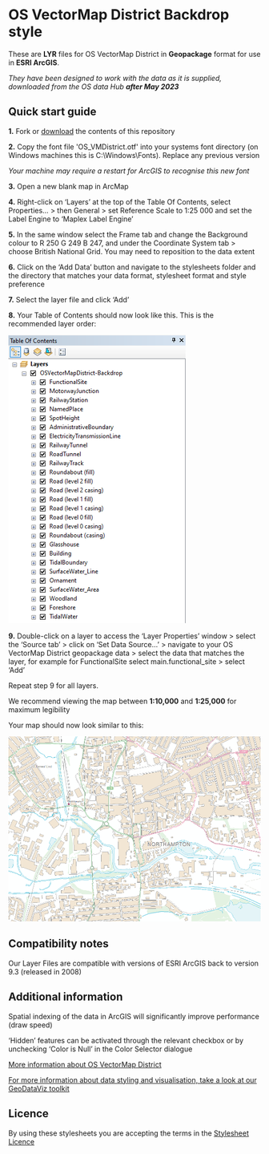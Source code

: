 ﻿# OS VectorMap District Backdrop style

These are **LYR** files for OS VectorMap District in **Geopackage** format for use in **ESRI ArcGIS**.

*They have been designed to work with the data as it is supplied, downloaded from the OS data Hub **after May 2023***

## Quick start guide

**1.**  Fork or [download](https://github.com/OrdnanceSurvey/OS-VectorMap-District-stylesheets/archive/master.zip) the contents of this repository

**2.**  Copy the font file 'OS_VMDistrict.otf' into your systems font directory (on Windows machines this is C:\Windows\Fonts). Replace any previous version

*Your machine may require a restart for ArcGIS to recognise this new font*

**3.**  Open a new blank map in ArcMap

**4.**  Right-click on ‘Layers’ at the top of the Table Of Contents, select Properties… > then General > set Reference Scale to 1:25 000 and set the Label Engine to ‘Maplex Label Engine’

**5.**  In the same window select the Frame tab and change the Background colour to R 250 G 249 B 247, and under the Coordinate System tab > choose British National Grid. You may need to reposition to the data extent

**6.**  Click on the ‘Add Data’ button and navigate to the stylesheets folder and the directory that matches your data format, stylesheet format and style preference

**7.**  Select the layer file and click ‘Add’

**8.**  Your Table of Contents should now look like this. This is the recommended layer order: 

  ![Screenshot](https://github.com/OrdnanceSurvey/OS-VectorMap-District-stylesheets/blob/7a22c4832d93b1f735527b943c8b99f9c1e9c05e/Geopackage%20stylesheets%20(post%20May%202023)/ESRI%20ArcMap%20stylesheets%20(LYR)/Backdrop%20style/images/VMD_BD_LayerOrder_ArcMap.PNG "Recommended layer order for OS VectorMap District")

**9.**  Double-click on a layer to access the ‘Layer Properties’ window > select the ‘Source tab’ > click on ‘Set Data Source…’ > navigate to your OS VectorMap District geopackage data > select the data that matches the layer, for example for FunctionalSite select main.functional_site > select ‘Add’

Repeat step 9 for all layers.

We recommend viewing the map between **1:10,000** and **1:25,000** for maximum legibility

Your map should now look similar to this: 

  ![Screenshot](https://github.com/OrdnanceSurvey/OS-VectorMap-District-stylesheets/blob/84574c3cc1c955ce30b8030d9435e6184c12ecd1/Geopackage%20stylesheets%20(post%20May%202023)/ESRI%20ArcMap%20stylesheets%20(LYR)/Backdrop%20style/images/VMD_BD_Arcmap.PNG "Screenshot of OS VectorMap District")

## Compatibility notes

Our Layer Files are compatible with versions of ESRI ArcGIS back to version 9.3 (released in 2008)

## Additional information

Spatial indexing of the data in ArcGIS will significantly improve performance (draw speed)

‘Hidden’ features can be activated through the relevant checkbox or by unchecking ‘Color is Null’ in the Color Selector dialogue

[More information about OS VectorMap District](http://www.ordnancesurvey.co.uk/business-and-government/products/vectormap-district.html)

[For more information about data styling and visualisation, take a look at our GeoDataViz toolkit](https://github.com/OrdnanceSurvey/GeoDataViz-Toolkit)

## Licence

By using these stylesheets you are accepting the terms in the [Stylesheet Licence](http://www.ordnancesurvey.co.uk/docs/licences/stylesheet-licence-v2.pdf)
